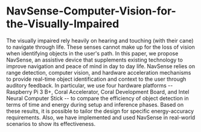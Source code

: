# NavSense-Computer-Vision-for-the-Visually-Impaired
The visually impaired rely heavily on hearing and touching (with their cane) to navigate through life. 
These senses cannot make up for the loss of vision when identifying objects in the user's path. 
In this paper, we propose NavSense, an assistive device that supplements existing technology to improve navigation and peace of mind in day to day life. 
NavSense relies on range detection, computer vision, and hardware acceleration mechanisms to provide real-time object identification and context to the user through auditory feedback. 
In particular, we use four hardware platforms -- Raspberry Pi 3 B+, Coral Accelerator, Coral Development Board, and Intel Neural Computer Stick -- to compare the efficiency of object detection in terms of time and energy during setup and inference phases.
Based on these results, it is possible to tailor the design for specific energy-accuracy requirements.
Also, we have implemented and used NavSense in real-world scenarios to show its effectiveness.
